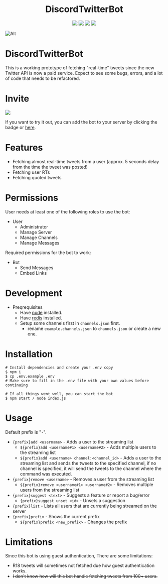 <h1 align="center">
    DiscordTwitterBot
</h1>

<p align="center">
   <img src="https://img.shields.io/badge/NodeJS-20.2.0-green">
   <img src="https://img.shields.io/github/license/torikushiii/DiscordTwitterBot">
   <img src="https://img.shields.io/github/stars/torikushiii/DiscordTwitterBot">
   <a href="https://app.codacy.com/gh/torikushiii/DiscordTwitterBot/dashboard?utm_source=gh&utm_medium=referral&utm_content=&utm_campaign=Badge_grade"><img src="https://app.codacy.com/project/badge/Grade/8bf05ddfba214bd2b7dbdcd28600e2c9"/></a>
</p>

![Alt](https://repobeats.axiom.co/api/embed/bd8c7ac61399a1cfc8b4b774efdf22a74e3d0725.svg "Repobeats analytics image")

# DiscordTwitterBot

This is a working prototype of fetching "real-time" tweets since the new Twitter API is now a paid service. Expect to see some bugs, errors, and a lot of code that needs to be refactored.

# Invite
<a href="https://discord.com/oauth2/authorize?client_id=951471857943597086&scope=bot&permissions=19456"><img src="https://img.shields.io/static/v1?label=Invite%20Me&message=Twitter Bot%239462&plastic&color=5865F2&logo=discord"></a>

If you want to try it out, you can add the bot to your server by clicking the badge or [here](https://discord.com/oauth2/authorize?client_id=951471857943597086&scope=bot&permissions=19456).

# Features
- Fetching almost real-time tweets from a user (approx. 5 seconds delay from the time the tweet was posted)
- Fetching user RTs
- Fetching quoted tweets

# Permissions
User needs at least one of the following roles to use the bot:
- User
    - Administrator
    - Manage Server
    - Manage Channels
    - Manage Messages

Required permissions for the bot to work:
- Bot
    - Send Messages
    - Embed Links

# Development
- Preqrequisites
    - Have [node](https://nodejs.org/en/) installed.
    - Have [redis](https://www.digitalocean.com/community/tutorials/how-to-install-and-secure-redis-on-ubuntu-18-04) installed.
    - Setup some channels first in `channels.json` first.
        - rename `example.channels.json` to `channels.json` or create a new one.

# Installation
```
# Install dependencies and create your .env copy
$ npm i
$ cp .env.example .env
# Make sure to fill in the .env file with your own values before continuing

# If all things went well, you can start the bot
$ npm start / node index.js
```

# Usage
Default prefix is "`-`".
- `{prefix}add <username>` - Adds a user to the streaming list
    - `${prefix}add <username#1> <username#2>` - Adds multiple users to the streaming list
    - `${prefix}add <username> channel:<channel_id>` - Adds a user to the streaming list and sends the tweets to the specified channel, if no channel is specified, it will send the tweets to the channel where the command was executed.
- `{prefix}remove <username>` - Removes a user from the streaming list
    - `${prefix}remove <username#1> <username#2>` - Removes multiple users from the streaming list
- `{prefix}suggest <text>` - Suggests a feature or report a bug/error
    - `{prefix}suggest unset <id>` - Unsets a suggestion
- `{prefix}list` - Lists all users that are currently being streamed on the server
- `{prefix}prefix` - Shows the current prefix
    - `${prefix}prefix <new_prefix>` - Changes the prefix

# Limitations
Since this bot is using guest authentication, There are some limitations:
- R18 tweets will sometimes not fetched due how guest authentication works.
- ~~I don't know how will this bot handle fetching tweets from 100+ users.~~